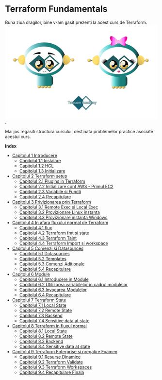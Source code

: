 # Terraform Fundamentals


Buna ziua dragilor, bine v-am gasit prezenti la acest curs de Terraform.
![Terraform](./media/terraform.jpeg).

Mai jos regasiti structura cursului, destinata problemelor practice asociate acestui curs.

**Index**

<!-- TOC depthFrom:2 depthTo:6 withLinks:1 updateOnSave:1 orderedList:0 -->

- [Capitolul 1 Introducere](Capitol1/capitol1.md)
    - [Capitolul 1.1 Instalare](Capitol1/Capitol1.1/capitol1.1.md)
    - [Capitolul 1.2 HCL](Capitol1/Capitol1.2/capitol1.2.md)
    - [Capitolul 1.3 Initializare](Capitol1/Capitol1.3/capitol1.3.md)
- [Capitolul 2 Terraform setup](Capitol2/capitol2.md)
  - [Capitolul 2.1 Plugins in Terraform](Capitol2/Capitol2.1/capitol2.1.md)
  - [Capitolul 2.2 Initializare cont AWS - Primul EC2](Capitol2/Capitol2.2/capitol2.2.md)
  - [Capitolul 2.3 Variabile si Functi](Capitol2/Capitol2.3/capitol2.3.md)
  - [Capitolul 2.4 Recapitulare](Capitol2/Capitol2.4/capitol2.4.md)
- [Capitolul 3 Privizionarea prin Terraform](Capitol3/capitol3.md)
  - [Capitolul 3.1 Remote Exec si Local Exec](Capitol3/Capitol3.1/capitol3.1.md)
  - [Capitolul 3.2 Provizionare Linux instanta](Capitol3/Capitol3.2/capitol3.2.md)
  - [Capitolul 3.3 Provizionare instanta Windows](Capitol3/Capitol3.3/capitol3.3.md)
- [Capitolul 4 In afara fluxului normal de Terraform](Capitol4/capitol4.md)
  - [Capitolul 4.1 flux](Capitol4/Capitol4.1/capitol4.1.md)
  - [Capitolul 4.2 Terraform fmt si state](Capitol4/Capitol4.2/capitol4.2.md)
  - [Capitolul 4.3 Terraform Taint](Capitol4/Capitol4.3/capitol4.3.md)
  - [Capitolul 4.4 Terraform Import si workspace](Capitol4/Capitol4.4/capitol4.4.md)
- [Capitolul 5 Comenzi si Datasources](Capitol5/capitol5.md)
  - [Capitolul 5.1 Datasources](Capitol5/Capitol5.1/capitol5.1.md)
  - [Capitolul 5.2 Templates](Capitol5/Capitol5.2/capitol5.2.md)
  - [Capitolul 5.3 Comenzi Aditionale](Capitol5/Capitol5.3/capitol5.3.md)
  - [Capitolul 5.4 Recapitulare](Capitol5/Capitol5.4/capitol5.4.md)
- [Capitolul 6 Module](Capitol6/capitol6.md)
  - [Capitolul 6.1 Introducere in Module](Capitol6/Capitol6.1/capitol6.1.md)
  - [Capitolul 6.2 Utilizarea variabilelor in cadrul modulelor](Capitol6/Capitol6.2/capitol6.2.md)
  - [Capitolul 6.3 Invocarea Modulelor](Capitol6/Capitol6.3/capitol6.3.md)
  - [Capitolul 6.4 Recapitulare](Capitol6/Capitol6.4/capitol6.4.md)
- [Capitolul 7 Terraform State](Capitol7/capitol7.md)
  - [Capitolul 7.1 Local State](Capitol7/Capitol7.1/capitol7.1.md)
  - [Capitolul 7.2 Remote State](Capitol7/Capitol7.2/capitol7.2.md)
  - [Capitolul 7.3 Backend](Capitol7/Capitol7.3/capitol7.3.md)
  - [Capitolul 7.4 Sensitive data at state](Capitol7/Capitol7.4/capitol7.4.md)
- [Capitolul 8 Terraform in fluxul normal](Capitol8/capitol8.md)
  - [Capitolul 8.1 Local State](Capitol8/Capitol8.1/capitol8.1.md)
  - [Capitolul 8.2 Remote State](Capitol8/Capitol8.2/capitol8.2.md)
  - [Capitolul 8.3 Backend](Capitol8/Capitol8.3/capitol8.3.md)
  - [Capitolul 8.4 Sensitive data at state](Capitol8/Capitol8.4/capitol8.4.md)
- [Capitolul 9 Terraform Enterprise si pregatire Examen](Capitol9/capitol9.md)
  - [Capitolul 9.1 Resurse Dinamice ](Capitol9/Capitol9.1/capitol9.1.md)
  - [Capitolul 9.2 Terraform Validate](Capitol9/Capitol9.2/capitol9.2.md)
  - [Capitolul 9.3 Terraform Workspaces](Capitol9/Capitol9.3/capitol9.3.md)
  - [Capitolul 9.4 Recapitulare Finala](Capitol9/Capitol9.4/capitol9.4.md)



<!-- /TOC -->

